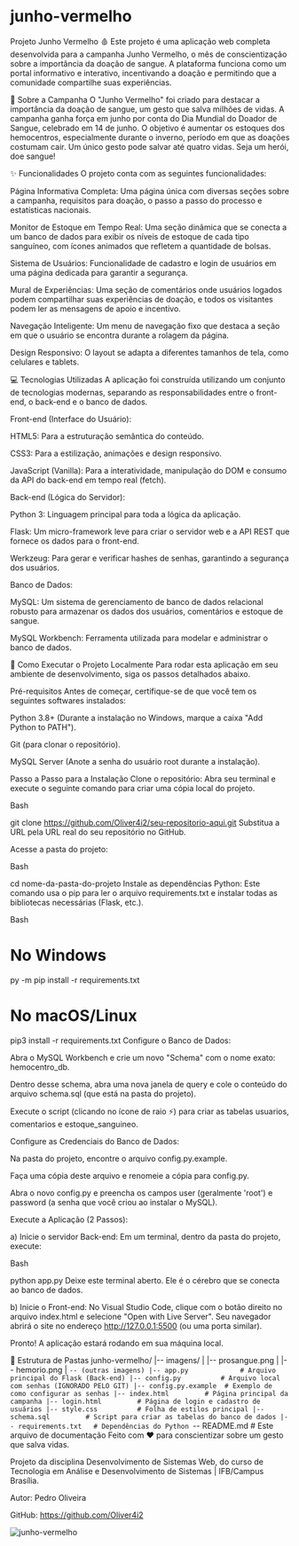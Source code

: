 # junho-vermelho
Projeto Junho Vermelho 🩸
Este projeto é uma aplicação web completa desenvolvida para a campanha Junho Vermelho, o mês de conscientização sobre a importância da doação de sangue. A plataforma funciona como um portal informativo e interativo, incentivando a doação e permitindo que a comunidade compartilhe suas experiências.

📜 Sobre a Campanha
O "Junho Vermelho" foi criado para destacar a importância da doação de sangue, um gesto que salva milhões de vidas. A campanha ganha força em junho por conta do Dia Mundial do Doador de Sangue, celebrado em 14 de junho. O objetivo é aumentar os estoques dos hemocentros, especialmente durante o inverno, período em que as doações costumam cair. Um único gesto pode salvar até quatro vidas. Seja um herói, doe sangue!

✨ Funcionalidades
O projeto conta com as seguintes funcionalidades:

Página Informativa Completa: Uma página única com diversas seções sobre a campanha, requisitos para doação, o passo a passo do processo e estatísticas nacionais.

Monitor de Estoque em Tempo Real: Uma seção dinâmica que se conecta a um banco de dados para exibir os níveis de estoque de cada tipo sanguíneo, com ícones animados que refletem a quantidade de bolsas.

Sistema de Usuários: Funcionalidade de cadastro e login de usuários em uma página dedicada para garantir a segurança.

Mural de Experiências: Uma seção de comentários onde usuários logados podem compartilhar suas experiências de doação, e todos os visitantes podem ler as mensagens de apoio e incentivo.

Navegação Inteligente: Um menu de navegação fixo que destaca a seção em que o usuário se encontra durante a rolagem da página.

Design Responsivo: O layout se adapta a diferentes tamanhos de tela, como celulares e tablets.

💻 Tecnologias Utilizadas
A aplicação foi construída utilizando um conjunto de tecnologias modernas, separando as responsabilidades entre o front-end, o back-end e o banco de dados.

Front-end (Interface do Usuário):

HTML5: Para a estruturação semântica do conteúdo.

CSS3: Para a estilização, animações e design responsivo.

JavaScript (Vanilla): Para a interatividade, manipulação do DOM e consumo da API do back-end em tempo real (fetch).

Back-end (Lógica do Servidor):

Python 3: Linguagem principal para toda a lógica da aplicação.

Flask: Um micro-framework leve para criar o servidor web e a API REST que fornece os dados para o front-end.

Werkzeug: Para gerar e verificar hashes de senhas, garantindo a segurança dos usuários.

Banco de Dados:

MySQL: Um sistema de gerenciamento de banco de dados relacional robusto para armazenar os dados dos usuários, comentários e estoque de sangue.

MySQL Workbench: Ferramenta utilizada para modelar e administrar o banco de dados.

🚀 Como Executar o Projeto Localmente
Para rodar esta aplicação em seu ambiente de desenvolvimento, siga os passos detalhados abaixo.

Pré-requisitos
Antes de começar, certifique-se de que você tem os seguintes softwares instalados:

Python 3.8+ (Durante a instalação no Windows, marque a caixa "Add Python to PATH").

Git (para clonar o repositório).

MySQL Server (Anote a senha do usuário root durante a instalação).

Passo a Passo para a Instalação
Clone o repositório: Abra seu terminal e execute o seguinte comando para criar uma cópia local do projeto.

Bash

git clone https://github.com/Oliver4i2/seu-repositorio-aqui.git
Substitua a URL pela URL real do seu repositório no GitHub.

Acesse a pasta do projeto:

Bash

cd nome-da-pasta-do-projeto
Instale as dependências Python: Este comando usa o pip para ler o arquivo requirements.txt e instalar todas as bibliotecas necessárias (Flask, etc.).

Bash

# No Windows
py -m pip install -r requirements.txt

# No macOS/Linux
pip3 install -r requirements.txt
Configure o Banco de Dados:

Abra o MySQL Workbench e crie um novo "Schema" com o nome exato: hemocentro_db.

Dentro desse schema, abra uma nova janela de query e cole o conteúdo do arquivo schema.sql (que está na pasta do projeto).

Execute o script (clicando no ícone de raio ⚡️) para criar as tabelas usuarios, comentarios e estoque_sanguineo.

Configure as Credenciais do Banco de Dados:

Na pasta do projeto, encontre o arquivo config.py.example.

Faça uma cópia deste arquivo e renomeie a cópia para config.py.

Abra o novo config.py e preencha os campos user (geralmente 'root') e password (a senha que você criou ao instalar o MySQL).

Execute a Aplicação (2 Passos):

a) Inicie o servidor Back-end: Em um terminal, dentro da pasta do projeto, execute:

Bash

python app.py
Deixe este terminal aberto. Ele é o cérebro que se conecta ao banco de dados.

b) Inicie o Front-end: No Visual Studio Code, clique com o botão direito no arquivo index.html e selecione "Open with Live Server". Seu navegador abrirá o site no endereço http://127.0.0.1:5500 (ou uma porta similar).

Pronto! A aplicação estará rodando em sua máquina local.

📂 Estrutura de Pastas
junho-vermelho/
|-- imagens/
|   |-- prosangue.png
|   |-- hemorio.png
|   `-- (outras imagens)
|-- app.py             # Arquivo principal do Flask (Back-end)
|-- config.py          # Arquivo local com senhas (IGNORADO PELO GIT)
|-- config.py.example  # Exemplo de como configurar as senhas
|-- index.html         # Página principal da campanha
|-- login.html         # Página de login e cadastro de usuários
|-- style.css          # Folha de estilos principal
|-- schema.sql         # Script para criar as tabelas do banco de dados
|-- requirements.txt   # Dependências do Python
`-- README.md          # Este arquivo de documentação
Feito com ❤️ para conscientizar sobre um gesto que salva vidas.

Projeto da disciplina Desenvolvimento de Sistemas Web, do curso de Tecnologia em Análise e Desenvolvimento de Sistemas | IFB/Campus Brasília.

Autor: Pedro Oliveira

GitHub: https://github.com/Oliver4i2


![junho-vermelho](https://github.com/user-attachments/assets/568f363f-a7d4-4f77-95e7-3d8d6e76fd4d)
